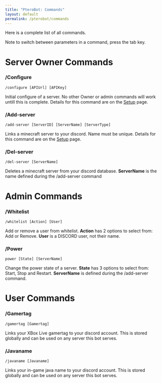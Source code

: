```yaml
---
title: "PteroBot: Commands"
layout: default
permalink: /pterobot/commands
---
```


Here is a complete list of all commands.

Note to switch between parameters in a command, press the tab key.

# Server Owner Commands

### /Configure

```/configure [APIUrl] [APIKey]```

Initial configure of a server. No other Owner or admin commands will work untill this is complete.
Details for this command are on the [Setup](../../pterobot/setup) page.

### /Add-server

```/add-server [ServerID] [ServerName] [ServerType]```

Links a minecraft server to your discord. Name must be unique.
Details for this command are on the [Setup](../../pterobot/setup) page.

### /Del-server

```/del-server [ServerName]```

Deletes a minecraft server from your discord database.
**ServerName** is the name defined during the /add-server command

# Admin Commands

### /Whitelist

```/whitelist [Action] [User]```

Add or remove a user from whitelist. 
**Action** has 2 options to select from: Add or Remove.
**User** is a DISCORD user, not their name.

### /Power

```power [State] [ServerName]```

Change the power state of a server.
**State** has 3 options to select from: Start, Stop and Restart.
**ServerName** is defined during the /add-server command.

# User Commands

### /Gamertag

```/gamertag [Gamertag]```

Links your XBox Live gamertag to your discord account. This is stored globally and can be used on any server this bot serves.

### /Javaname

```/javaname [Javaname]```

Links your in-game java name to your discord account. This is stored globally and can be used on any server this bot serves.
